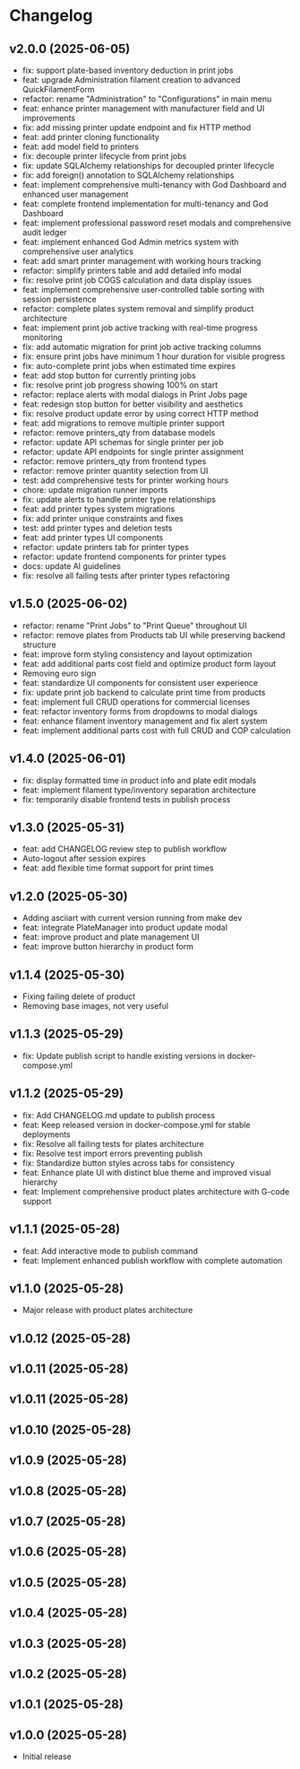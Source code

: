 # Changelog

## v2.0.0 (2025-06-05)

- fix: support plate-based inventory deduction in print jobs
- feat: upgrade Administration filament creation to advanced QuickFilamentForm
- refactor: rename "Administration" to "Configurations" in main menu
- feat: enhance printer management with manufacturer field and UI improvements
- fix: add missing printer update endpoint and fix HTTP method
- feat: add printer cloning functionality
- feat: add model field to printers
- fix: decouple printer lifecycle from print jobs
- fix: update SQLAlchemy relationships for decoupled printer lifecycle
- fix: add foreign() annotation to SQLAlchemy relationships
- feat: implement comprehensive multi-tenancy with God Dashboard and enhanced user management
- feat: complete frontend implementation for multi-tenancy and God Dashboard
- feat: implement professional password reset modals and comprehensive audit ledger
- feat: implement enhanced God Admin metrics system with comprehensive user analytics
- feat: add smart printer management with working hours tracking
- refactor: simplify printers table and add detailed info modal
- fix: resolve print job COGS calculation and data display issues
- feat: implement comprehensive user-controlled table sorting with session persistence
- refactor: complete plates system removal and simplify product architecture
- feat: implement print job active tracking with real-time progress monitoring
- fix: add automatic migration for print job active tracking columns
- fix: ensure print jobs have minimum 1 hour duration for visible progress
- fix: auto-complete print jobs when estimated time expires
- feat: add stop button for currently printing jobs
- fix: resolve print job progress showing 100% on start
- refactor: replace alerts with modal dialogs in Print Jobs page
- feat: redesign stop button for better visibility and aesthetics
- fix: resolve product update error by using correct HTTP method
- feat: add migrations to remove multiple printer support
- refactor: remove printers_qty from database models
- refactor: update API schemas for single printer per job
- refactor: update API endpoints for single printer assignment
- refactor: remove printers_qty from frontend types
- refactor: remove printer quantity selection from UI
- test: add comprehensive tests for printer working hours
- chore: update migration runner imports
- fix: update alerts to handle printer type relationships
- feat: add printer types system migrations
- fix: add printer unique constraints and fixes
- test: add printer types and deletion tests
- feat: add printer types UI components
- refactor: update printers tab for printer types
- refactor: update frontend components for printer types
- docs: update AI guidelines
- fix: resolve all failing tests after printer types refactoring


## v1.5.0 (2025-06-02)

- refactor: rename "Print Jobs" to "Print Queue" throughout UI
- refactor: remove plates from Products tab UI while preserving backend structure
- feat: improve form styling consistency and layout optimization
- feat: add additional parts cost field and optimize product form layout
- Removing euro sign
- feat: standardize UI components for consistent user experience
- fix: update print job backend to calculate print time from products
- feat: implement full CRUD operations for commercial licenses
- feat: refactor inventory forms from dropdowns to modal dialogs
- feat: enhance filament inventory management and fix alert system
- feat: implement additional parts cost with full CRUD and COP calculation


## v1.4.0 (2025-06-01)

- fix: display formatted time in product info and plate edit modals
- feat: implement filament type/inventory separation architecture
- fix: temporarily disable frontend tests in publish process


## v1.3.0 (2025-05-31)

- feat: add CHANGELOG review step to publish workflow
- Auto-logout after session expires
- feat: add flexible time format support for print times


## v1.2.0 (2025-05-30)

- Adding asciiart with current version running from make dev
- feat: integrate PlateManager into product update modal
- feat: improve product and plate management UI
- feat: improve button hierarchy in product form


## v1.1.4 (2025-05-30)

- Fixing failing delete of product
- Removing base images, not very useful


## v1.1.3 (2025-05-29)

- fix: Update publish script to handle existing versions in docker-compose.yml


## v1.1.2 (2025-05-29)

- fix: Add CHANGELOG.md update to publish process
- feat: Keep released version in docker-compose.yml for stable deployments
- fix: Resolve all failing tests for plates architecture
- fix: Resolve test import errors preventing publish
- fix: Standardize button styles across tabs for consistency
- feat: Enhance plate UI with distinct blue theme and improved visual hierarchy
- feat: Implement comprehensive product plates architecture with G-code support

## v1.1.1 (2025-05-28)

- feat: Add interactive mode to publish command
- feat: Implement enhanced publish workflow with complete automation

## v1.1.0 (2025-05-28)

- Major release with product plates architecture

## v1.0.12 (2025-05-28)

## v1.0.11 (2025-05-28)

## v1.0.11 (2025-05-28)

## v1.0.10 (2025-05-28)

## v1.0.9 (2025-05-28)

## v1.0.8 (2025-05-28)

## v1.0.7 (2025-05-28)

## v1.0.6 (2025-05-28)

## v1.0.5 (2025-05-28)

## v1.0.4 (2025-05-28)

## v1.0.3 (2025-05-28)

## v1.0.2 (2025-05-28)

## v1.0.1 (2025-05-28)

## v1.0.0 (2025-05-28)

- Initial release